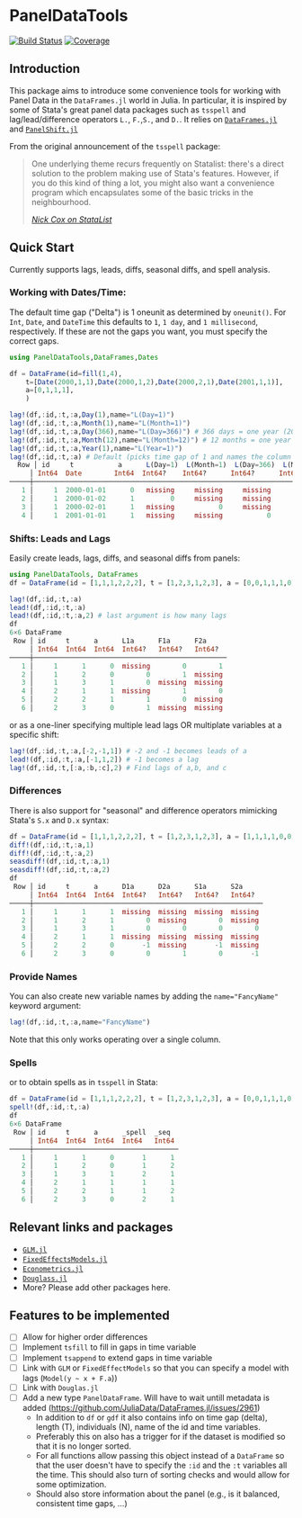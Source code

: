 # PanelDataTools

[![Build Status](https://github.com/eirikbrandsaas/PanelDataTools.jl/actions/workflows/CI.yml/badge.svg?branch=main)](https://github.com/eirikbrandsaas/PanelDataTools.jl/actions/workflows/CI.yml?query=branch%3Amain)
[![Coverage](https://codecov.io/gh/eirikbrandsaas/PanelDataTools.jl/branch/main/graph/badge.svg)](https://codecov.io/gh/eirikbrandsaas/PanelDataTools.jl)

## Introduction
This package aims to introduce some convenience tools for working with Panel Data in the `DataFrames.jl` world in Julia.  In particular, it is inspired by some of Stata's great panel data packages such as `tsspell` and lag/lead/difference operators `L.`, `F.`,`S.`, and `D.`. It relies on [`DataFrames.jl`](https://github.com/JuliaData/DataFrames.jl) and [`PanelShift.jl`](https://github.com/FuZhiyu/PanelShift.jl/blob/master/src/PanelShift.jl)

From the original announcement of the `tsspell` package:
> One underlying theme recurs frequently on Statalist: there's a direct solution to the problem making use of Stata's features. However, if you do this kind of thing a lot, you might also want a convenience program which encapsulates some of the basic tricks in the neighbourhood.
>
> [*Nick Cox on StataList*](https://www.stata.com/statalist/archive/2002-08/msg00279.html)

## Quick Start
Currently supports lags, leads, diffs, seasonal diffs, and spell analysis.

### Working with Dates/Time:
The default time gap ("Delta") is 1 oneunit as determined by `oneunit()`. For `Int`, `Date`, and `DateTime` this defaults to `1`, `1 day`, and `1 millisecond`, respectively. If these are not the gaps you want, you must specify the correct gaps. 
```julia
using PanelDataTools,DataFrames,Dates

df = DataFrame(id=fill(1,4),
    t=[Date(2000,1,1),Date(2000,1,2),Date(2000,2,1),Date(2001,1,1)],
    a=[0,1,1,1],
    )

lag!(df,:id,:t,:a,Day(1),name="L(Day=1)")
lag!(df,:id,:t,:a,Month(1),name="L(Month=1)")
lag!(df,:id,:t,:a,Day(366),name="L(Day=366)") # 366 days = one year (2000 was a leap year)
lag!(df,:id,:t,:a,Month(12),name="L(Month=12)") # 12 months = one year
lag!(df,:id,:t,:a,Year(1),name="L(Year=1)")
lag!(df,:id,:t,:a) # Default (picks time gap of 1 and names the column "L1a")
  Row │ id     t           a      L(Day=1)  L(Month=1)  L(Day=366)  L(Month=12)  L(Year=1)  L1a     
     │ Int64  Date        Int64  Int64?    Int64?      Int64?      Int64?       Int64?     Int64?  
─────┼─────────────────────────────────────────────────────────────────────────────────────────────
   1 │     1  2000-01-01      0   missing     missing     missing      missing    missing  missing 
   2 │     1  2000-01-02      1         0     missing     missing      missing    missing        0
   3 │     1  2000-02-01      1   missing           0     missing      missing    missing  missing 
   4 │     1  2001-01-01      1   missing     missing           0            0          0  missing 
```
### Shifts: Leads and Lags
Easily create leads, lags, diffs, and seasonal diffs from panels:
```julia
using PanelDataTools, DataFrames
df = DataFrame(id = [1,1,1,2,2,2], t = [1,2,3,1,2,3], a = [0,0,1,1,1,0])

lag!(df,:id,:t,:a)
lead!(df,:id,:t,:a)
lead!(df,:id,:t,:a,2) # last argument is how many lags
df
6×6 DataFrame
 Row │ id     t      a      L1a      F1a      F2a     
     │ Int64  Int64  Int64  Int64?   Int64?   Int64?  
─────┼────────────────────────────────────────────────
   1 │     1      1      0  missing        0        1
   2 │     1      2      0        0        1  missing 
   3 │     1      3      1        0  missing  missing 
   4 │     2      1      1  missing        1        0
   5 │     2      2      1        1        0  missing 
   6 │     2      3      0        1  missing  missing 
```
or as a one-liner specifying multiple lead lags OR multiplate variables at a specific shift:
```julia
lag!(df,:id,:t,:a,[-2,-1,1]) # -2 and -1 becomes leads of a
lead!(df,:id,:t,:a,[-1,1,2]) # -1 becomes a lag
lag!(df,:id,:t,[:a,:b,:c],2) # Find lags of a,b, and c
```

### Differences
There is also support for "seasonal" and difference operators mimicking Stata's `S.x` and `D.x` syntax:
```julia
df = DataFrame(id = [1,1,1,2,2,2], t = [1,2,3,1,2,3], a = [1,1,1,1,0,0])
diff!(df,:id,:t,:a,1)
diff!(df,:id,:t,:a,2)
seasdiff!(df,:id,:t,:a,1)
seasdiff!(df,:id,:t,:a,2)
df
 Row │ id     t      a      D1a      D2a      S1a      S2a     
     │ Int64  Int64  Int64  Int64?   Int64?   Int64?   Int64?  
─────┼─────────────────────────────────────────────────────────
   1 │     1      1      1  missing  missing  missing  missing 
   2 │     1      2      1        0  missing        0  missing 
   3 │     1      3      1        0        0        0        0
   4 │     2      1      1  missing  missing  missing  missing 
   5 │     2      2      0       -1  missing       -1  missing 
   6 │     2      3      0        0        1        0       -1
```
### Provide Names
You can also create new variable names by adding the `name="FancyName"` keyword argument:
```julia
lag!(df,:id,:t,:a,name="FancyName")
```
Note that this only works operating over a single column. 


### Spells
or to obtain spells as in `tsspell` in Stata:
```julia
df = DataFrame(id = [1,1,1,2,2,2], t = [1,2,3,1,2,3], a = [0,0,1,1,1,0])
spell!(df,:id,:t,:a)
df
6×6 DataFrame
 Row │ id     t      a      _spell  _seq  
     │ Int64  Int64  Int64  Int64   Int64 
─────┼────────────────────────────────────
   1 │     1      1      0       1      1 
   2 │     1      2      0       1      2 
   3 │     1      3      1       2      1 
   4 │     2      1      1       1      1 
   5 │     2      2      1       1      2 
   6 │     2      3      0       2      1 
```
## Relevant links and packages
- [`GLM.jl`](https://github.com/JuliaStats/GLM.jl)
- [`FixedEffectsModels.jl`](https://github.com/FixedEffects/FixedEffectModels.jl)
- [`Econometrics.jl`](https://github.com/Nosferican/Econometrics.jl)
- [`Douglass.jl`](https://github.com/jmboehm/Douglass.jl)
- More? Please add other packages here.

## Features to be implemented
- [ ] Allow for higher order differences
- [ ] Implement `tsfill` to fill in gaps in time variable
- [ ] Implement `tsappend` to extend gaps in time variable
- [ ] Link with `GLM` or `FixedEffectModels` so that you can specify a model with lags (`Model(y ~ x + F.a`))
- [ ] Link with `Douglas.jl` 
- [ ] Add a new type `PanelDataFrame`. Will have to wait untill metadata is added (https://github.com/JuliaData/DataFrames.jl/issues/2961)
  - In addition to `df` or `gdf` it also contains info on time gap (delta), length (T), individuals (N), name of the id and time variables. 
  - Preferably this on also has a trigger for if the dataset is modified so that it is no longer sorted.
  - For all functions allow passing this object instead of a `DataFrame` so that the user doesn't have to specify the `:id` and the `:t` variables all the time. This should also turn of sorting checks and would allow for some optimization.
  - Should also store information about the panel (e.g., is it balanced, consistent time gaps, ...)



